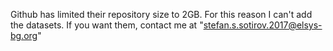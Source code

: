 Github has limited their repository size to 2GB. For this reason I can't add the datasets. If you want them, contact me at "stefan.s.sotirov.2017@elsys-bg.org"
